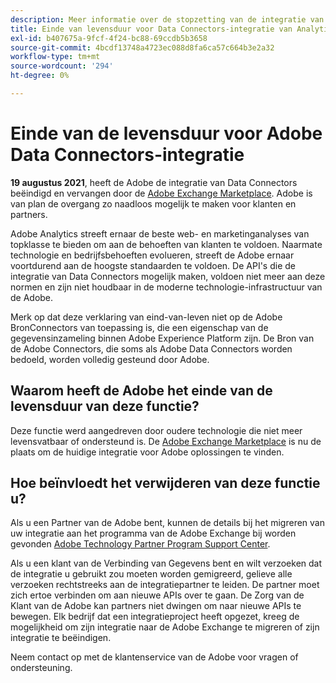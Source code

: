 ```yaml
---
description: Meer informatie over de stopzetting van de integratie van Adobe Analytics Data Connectors.
title: Einde van levensduur voor Data Connectors-integratie van Analytics
exl-id: b407675a-9fcf-4f24-bc88-69ccdb5b3658
source-git-commit: 4bcdf13748a4723ec088d8fa6ca57c664b3e2a32
workflow-type: tm+mt
source-wordcount: '294'
ht-degree: 0%

---
```


# Einde van de levensduur voor Adobe Data Connectors-integratie

**19 augustus 2021**, heeft de Adobe de integratie van Data Connectors beëindigd en vervangen door de [Adobe Exchange Marketplace](https://exchange.adobe.com/experiencecloud.analytics.html#product). Adobe is van plan de overgang zo naadloos mogelijk te maken voor klanten en partners.

Adobe Analytics streeft ernaar de beste web- en marketinganalyses van topklasse te bieden om aan de behoeften van klanten te voldoen. Naarmate technologie en bedrijfsbehoeften evolueren, streeft de Adobe ernaar voortdurend aan de hoogste standaarden te voldoen. De API&#39;s die de integratie van Data Connectors mogelijk maken, voldoen niet meer aan deze normen en zijn niet houdbaar in de moderne technologie-infrastructuur van de Adobe.

Merk op dat deze verklaring van eind-van-leven niet op de Adobe BronConnectors van toepassing is, die een eigenschap van de gegevensinzameling binnen Adobe Experience Platform zijn. De Bron van de Adobe Connectors, die soms als Adobe Data Connectors worden bedoeld, worden volledig gesteund door Adobe.

## Waarom heeft de Adobe het einde van de levensduur van deze functie?

Deze functie werd aangedreven door oudere technologie die niet meer levensvatbaar of ondersteund is. De [Adobe Exchange Marketplace](https://exchange.adobe.com/experiencecloud.analytics.html#product) is nu de plaats om de huidige integratie voor Adobe oplossingen te vinden.

## Hoe beïnvloedt het verwijderen van deze functie u?

Als u een Partner van de Adobe bent, kunnen de details bij het migreren van uw integratie aan het programma van de Adobe Exchange bij worden gevonden [Adobe Technology Partner Program Support Center](https://adobeexchangeec.zendesk.com/hc/en-us/articles/360003867071-Adobe-Analytics-Integration-Tools).

Als u een klant van de Verbinding van Gegevens bent en wilt verzoeken dat de integratie u gebruikt zou moeten worden gemigreerd, gelieve alle verzoeken rechtstreeks aan de integratiepartner te leiden. De partner moet zich ertoe verbinden om aan nieuwe APIs over te gaan. De Zorg van de Klant van de Adobe kan partners niet dwingen om naar nieuwe APIs te bewegen. Elk bedrijf dat een integratieproject heeft opgezet, kreeg de mogelijkheid om zijn integratie naar de Adobe Exchange te migreren of zijn integratie te beëindigen.

Neem contact op met de klantenservice van de Adobe voor vragen of ondersteuning.
